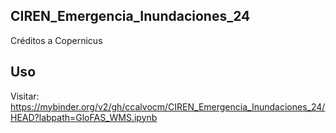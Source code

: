 ## CIREN_Emergencia_Inundaciones_24
Créditos a Copernicus
 
## Uso
Visitar: https://mybinder.org/v2/gh/ccalvocm/CIREN_Emergencia_Inundaciones_24/HEAD?labpath=GloFAS_WMS.ipynb
